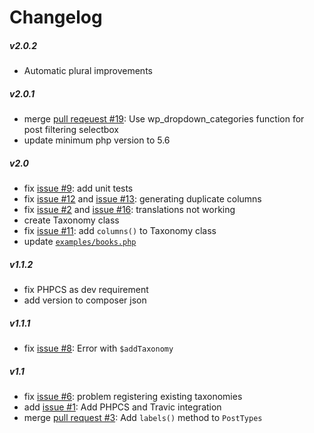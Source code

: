 # Changelog

##### v2.0.2
* Automatic plural improvements

##### v2.0.1
* merge [pull reqeuest #19](https://github.com/jjgrainger/PostTypes/pull/19): Use wp_dropdown_categories function for post filtering selectbox
* update minimum php version to 5.6

##### v2.0
* fix [issue #9](https://github.com/jjgrainger/PostTypes/issues/9): add unit tests
* fix [issue #12](https://github.com/jjgrainger/PostTypes/issues/12) and [issue #13](https://github.com/jjgrainger/PostTypes/issues/13): generating duplicate columns
* fix [issue #2](https://github.com/jjgrainger/PostTypes/issues/2) and [issue #16](https://github.com/jjgrainger/PostTypes/issues/16): translations not working
* create Taxonomy class
* fix [issue #11](https://github.com/jjgrainger/PostTypes/issues/11): add `columns()` to Taxonomy class
* update [`examples/books.php`](https://github.com/jjgrainger/PostTypes/blob/master/examples/books.php)

##### v1.1.2
* fix PHPCS as dev requirement
* add version to composer json

##### v1.1.1
* fix [issue #8](https://github.com/jjgrainger/PostTypes/issues/8): Error with `$addTaxonomy`

##### v1.1
* fix [issue #6](https://github.com/jjgrainger/PostTypes/issues/6): problem registering existing taxonomies
* add [issue #1](https://github.com/jjgrainger/PostTypes/issues/1): Add PHPCS and Travic integration
* merge [pull request #3](https://github.com/jjgrainger/PostTypes/pull/3): Add `labels()` method to `PostTypes`
